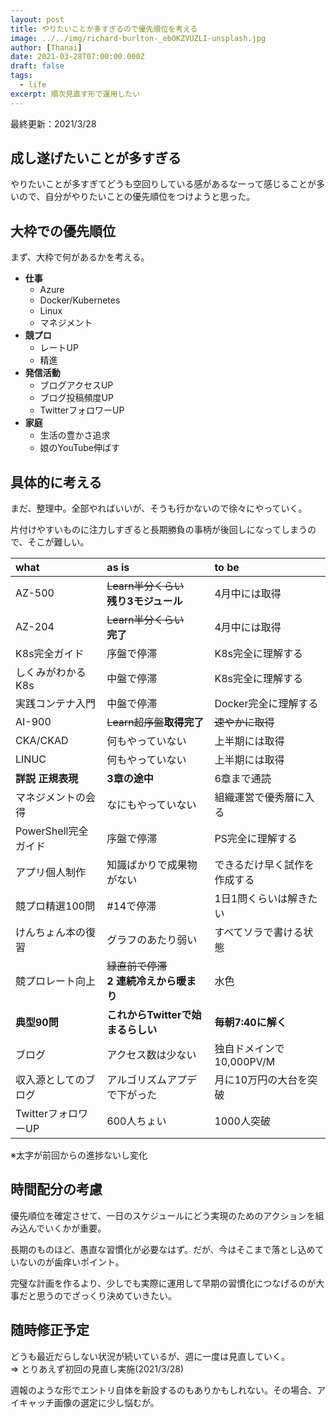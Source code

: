 ```yaml
---
layout: post
title: やりたいことが多すぎるので優先順位を考える
image: ../../img/richard-burlton-_ebOKZVUZLI-unsplash.jpg
author: [Thanai]
date: 2021-03-28T07:00:00.000Z
draft: false
tags:
  - life
excerpt: 順次見直す形で運用したい
---
```


最終更新：2021/3/28

## 成し遂げたいことが多すぎる

やりたいことが多すぎてどうも空回りしている感があるなーって感じることが多いので、自分がやりたいことの優先順位をつけようと思った。

## 大枠での優先順位

まず、大枠で何があるかを考える。

- **仕事**
  - Azure
  - Docker/Kubernetes
  - Linux
  - マネジメント
- **競プロ**
  - レートUP
  - 精進
- **発信活動**
  - ブログアクセスUP
  - ブログ投稿頻度UP
  - TwitterフォロワーUP
- **家庭**
  - 生活の豊かさ追求
  - 娘のYouTube伸ばす

## 具体的に考える

まだ、整理中。全部やればいいが、そうも行かないので徐々にやっていく。

片付けやすいものに注力しすぎると長期勝負の事柄が後回しになってしまうので、そこが難しい。

| what                 | as is                                           | to be                        |
| :------------------- | :---------------------------------------------- | :--------------------------- |
| AZ-500               | <s>Learn半分くらい</s><br>**残り3モジュール**   | 4月中には取得                |
| AZ-204               | <s>Learn半分くらい</s><br>**完了**              | 4月中には取得                |
| K8s完全ガイド        | 序盤で停滞                                      | K8s完全に理解する            |
| しくみがわかるK8s    | 中盤で停滞                                      | K8s完全に理解する            |
| 実践コンテナ入門     | 中盤で停滞                                      | Docker完全に理解する         |
| AI-900               | <s>Learn超序盤</s>**取得完了**                  | <s>速やかに取得</s>          |
| CKA/CKAD             | 何もやっていない                                | 上半期には取得               |
| LINUC                | 何もやっていない                                | 上半期には取得               |
| **詳説 正規表現**    | **3章の途中**                                   | 6章まで通読                  |
| マネジメントの会得   | なにもやっていない                              | 組織運営で優秀層に入る       |
| PowerShell完全ガイド | 序盤で停滞                                      | PS完全に理解する             |
| アプリ個人制作       | 知識ばかりで成果物がない                        | できるだけ早く試作を作成する |
| 競プロ精選100問      | #14で停滞                                       | 1日1問くらいは解きたい       |
| けんちょん本の復習   | グラフのあたり弱い                              | すべてソラで書ける状態       |
| 競プロレート向上     | <s>緑直前で停滞</s><br>**2 連続冷えから暖まり** | 水色                         |
| **典型90問**         | **これからTwitterで始まるらしい**               | **毎朝7:40に解く**           |
| ブログ               | アクセス数は少ない                              | 独自ドメインで10,000PV/M     |
| 収入源としてのブログ | アルゴリズムアプデで下がった                    | 月に10万円の大台を突破       |
| TwitterフォロワーUP  | 600人ちょい                                     | 1000人突破                   |

※太字が前回からの進捗ないし変化

## 時間配分の考慮

優先順位を確定させて、一日のスケジュールにどう実現のためのアクションを組み込んでいくかが重要。

長期のものほど、愚直な習慣化が必要なはず。だが、今はそこまで落とし込めていないのが歯痒いポイント。

完璧な計画を作るより、少しでも実際に運用して早期の習慣化につなげるのが大事だと思うのでざっくり決めていきたい。

## 随時修正予定

どうも最近だらしない状況が続いているが、週に一度は見直していく。  
⇒ とりあえず初回の見直し実施(2021/3/28)

週報のような形でエントリ自体を新設するのもありかもしれない。その場合、アイキャッチ画像の選定に少し悩むが。
